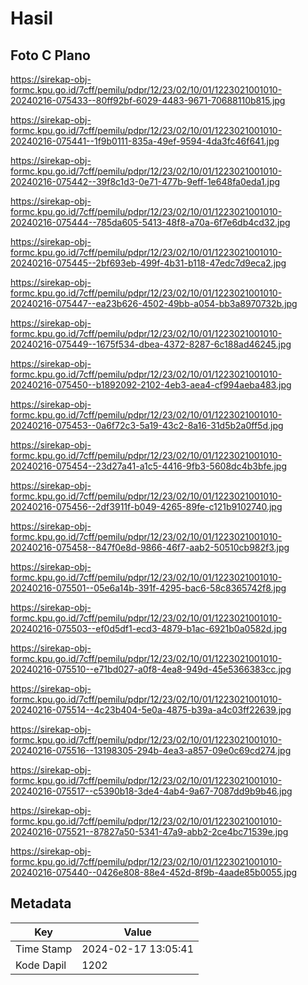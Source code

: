 # Hasil

## Foto C Plano

https://sirekap-obj-formc.kpu.go.id/7cff/pemilu/pdpr/12/23/02/10/01/1223021001010-20240216-075433--80ff92bf-6029-4483-9671-70688110b815.jpg

https://sirekap-obj-formc.kpu.go.id/7cff/pemilu/pdpr/12/23/02/10/01/1223021001010-20240216-075441--1f9b0111-835a-49ef-9594-4da3fc46f641.jpg

https://sirekap-obj-formc.kpu.go.id/7cff/pemilu/pdpr/12/23/02/10/01/1223021001010-20240216-075442--39f8c1d3-0e71-477b-9eff-1e648fa0eda1.jpg

https://sirekap-obj-formc.kpu.go.id/7cff/pemilu/pdpr/12/23/02/10/01/1223021001010-20240216-075444--785da605-5413-48f8-a70a-6f7e6db4cd32.jpg

https://sirekap-obj-formc.kpu.go.id/7cff/pemilu/pdpr/12/23/02/10/01/1223021001010-20240216-075445--2bf693eb-499f-4b31-b118-47edc7d9eca2.jpg

https://sirekap-obj-formc.kpu.go.id/7cff/pemilu/pdpr/12/23/02/10/01/1223021001010-20240216-075447--ea23b626-4502-49bb-a054-bb3a8970732b.jpg

https://sirekap-obj-formc.kpu.go.id/7cff/pemilu/pdpr/12/23/02/10/01/1223021001010-20240216-075449--1675f534-dbea-4372-8287-6c188ad46245.jpg

https://sirekap-obj-formc.kpu.go.id/7cff/pemilu/pdpr/12/23/02/10/01/1223021001010-20240216-075450--b1892092-2102-4eb3-aea4-cf994aeba483.jpg

https://sirekap-obj-formc.kpu.go.id/7cff/pemilu/pdpr/12/23/02/10/01/1223021001010-20240216-075453--0a6f72c3-5a19-43c2-8a16-31d5b2a0ff5d.jpg

https://sirekap-obj-formc.kpu.go.id/7cff/pemilu/pdpr/12/23/02/10/01/1223021001010-20240216-075454--23d27a41-a1c5-4416-9fb3-5608dc4b3bfe.jpg

https://sirekap-obj-formc.kpu.go.id/7cff/pemilu/pdpr/12/23/02/10/01/1223021001010-20240216-075456--2df3911f-b049-4265-89fe-c121b9102740.jpg

https://sirekap-obj-formc.kpu.go.id/7cff/pemilu/pdpr/12/23/02/10/01/1223021001010-20240216-075458--847f0e8d-9866-46f7-aab2-50510cb982f3.jpg

https://sirekap-obj-formc.kpu.go.id/7cff/pemilu/pdpr/12/23/02/10/01/1223021001010-20240216-075501--05e6a14b-391f-4295-bac6-58c8365742f8.jpg

https://sirekap-obj-formc.kpu.go.id/7cff/pemilu/pdpr/12/23/02/10/01/1223021001010-20240216-075503--ef0d5df1-ecd3-4879-b1ac-6921b0a0582d.jpg

https://sirekap-obj-formc.kpu.go.id/7cff/pemilu/pdpr/12/23/02/10/01/1223021001010-20240216-075510--e71bd027-a0f8-4ea8-949d-45e5366383cc.jpg

https://sirekap-obj-formc.kpu.go.id/7cff/pemilu/pdpr/12/23/02/10/01/1223021001010-20240216-075514--4c23b404-5e0a-4875-b39a-a4c03ff22639.jpg

https://sirekap-obj-formc.kpu.go.id/7cff/pemilu/pdpr/12/23/02/10/01/1223021001010-20240216-075516--13198305-294b-4ea3-a857-09e0c69cd274.jpg

https://sirekap-obj-formc.kpu.go.id/7cff/pemilu/pdpr/12/23/02/10/01/1223021001010-20240216-075517--c5390b18-3de4-4ab4-9a67-7087dd9b9b46.jpg

https://sirekap-obj-formc.kpu.go.id/7cff/pemilu/pdpr/12/23/02/10/01/1223021001010-20240216-075521--87827a50-5341-47a9-abb2-2ce4bc71539e.jpg

https://sirekap-obj-formc.kpu.go.id/7cff/pemilu/pdpr/12/23/02/10/01/1223021001010-20240216-075440--0426e808-88e4-452d-8f9b-4aade85b0055.jpg


## Metadata

| Key        | Value               |
| ---------- | ------------------- |
| Time Stamp | 2024-02-17 13:05:41 |
| Kode Dapil | 1202                |



